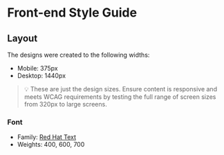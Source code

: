 # Front-end Style Guide

## Layout

The designs were created to the following widths:

- Mobile: 375px
- Desktop: 1440px

> 💡 These are just the design sizes. Ensure content is responsive and meets WCAG requirements by testing the full range of screen sizes from 320px to large screens.

### Font

- Family: [Red Hat Text](https://fonts.google.com/specimen/Red+Hat+Text)
- Weights: 400, 600, 700